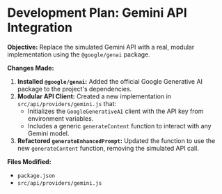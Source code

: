 # Development Plan: Gemini API Integration

**Objective:** Replace the simulated Gemini API with a real, modular implementation using the `@google/genai` package.

**Changes Made:**

1.  **Installed `@google/genai`:** Added the official Google Generative AI package to the project's dependencies.
2.  **Modular API Client:** Created a new implementation in `src/api/providers/gemini.js` that:
    *   Initializes the `GoogleGenerativeAI` client with the API key from environment variables.
    *   Includes a generic `generateContent` function to interact with any Gemini model.
3.  **Refactored `generateEnhancedPrompt`:** Updated the function to use the new `generateContent` function, removing the simulated API call.

**Files Modified:**

*   `package.json`
*   `src/api/providers/gemini.js`
